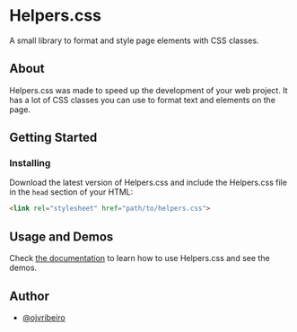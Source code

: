 # Helpers.css

A small library to format and style page elements with CSS classes.

## About

Helpers.css was made to speed up the development of your web project. It has a lot of CSS classes you can use to format text and elements on the page.

## Getting Started

### Installing

Download the latest version of Helpers.css and include the Helpers.css file in the ```head``` section of your HTML:

```HTML
<link rel="stylesheet" href="path/to/helpers.css">
```

## Usage and Demos

Check [the documentation](https://ojvribeiro.github.io/helpers.css/) to learn how to use Helpers.css and see the demos.

## Author

- [@ojvribeiro](https://github.com/ojvribeiro)
